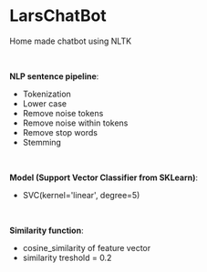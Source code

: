 # LarsChatBot
Home made chatbot using NLTK

<br>

**NLP sentence pipeline**:
- Tokenization
- Lower case
- Remove noise tokens
- Remove noise within tokens
- Remove stop words
- Stemming

<br>

**Model (Support Vector Classifier from SKLearn)**:
- SVC(kernel='linear', degree=5)

<br>

**Similarity function**:
- cosine_similarity of feature vector
- similarity treshold = 0.2
